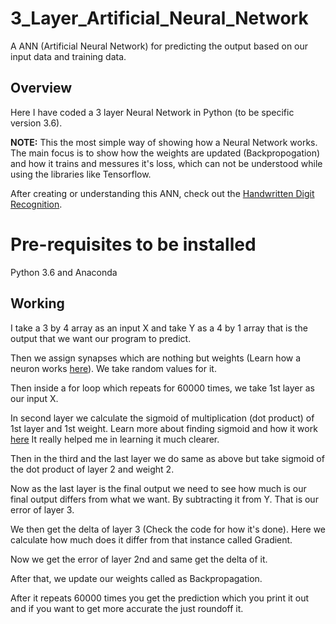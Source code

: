 # 3_Layer_Artificial_Neural_Network

A ANN (Artificial Neural Network) for predicting the output based on our input data and training data.

## Overview
Here I have coded a 3 layer Neural Network in Python (to be specific version 3.6).

**NOTE:** This the most simple way of showing how a Neural Network works. The main focus is to show how the weights are updated (Backpropogation) and how it trains and messures it's loss, which can not be understood while using the libraries like Tensorflow.

After creating or understanding this ANN, check out the [Handwritten Digit Recognition](https://github.com/jaydeepdholakia/Handwritte_Digit_Recognition_Using_Keras).

# Pre-requisites to be installed
Python 3.6 and Anaconda

## Working
I take a 3 by 4 array as an input X and take Y as a 4 by 1 array that is the output that we want our program to predict.

Then we assign synapses which are nothing but weights (Learn how a neuron works [here](https://www.youtube.com/watch?v=XJ7HLz9VYz0&list=PLRqwX-V7Uu6aCibgK1PTWWu9by6XFdCfh)). We take random values for it.

Then inside a for loop which repeats for 60000 times, we take 1st layer as our input X.

In second layer we calculate the sigmoid of multiplication (dot product) of 1st layer and 1st weight. Learn more about finding sigmoid and how it work [here](https://excel.ucf.edu/classes/2007/Spring/appsII/Chapter1.pdf) It really helped me in learning it much clearer.

Then in the third and the last layer we do same as above but take sigmoid of the dot product of layer 2 and weight 2.

Now as the last layer is the final output we need to see how much is our final output differs from what we want. By subtracting it from Y. That is our error of layer 3.

We then get the delta of layer 3 (Check the code for how it's done). Here we calculate how much does it differ from that instance called Gradient.

Now we get the error of layer 2nd and same get the delta of it.

After that, we update our weights called as Backpropagation.

After it repeats 60000 times you get the prediction which you print it out and if you want to get more accurate the just roundoff it.
